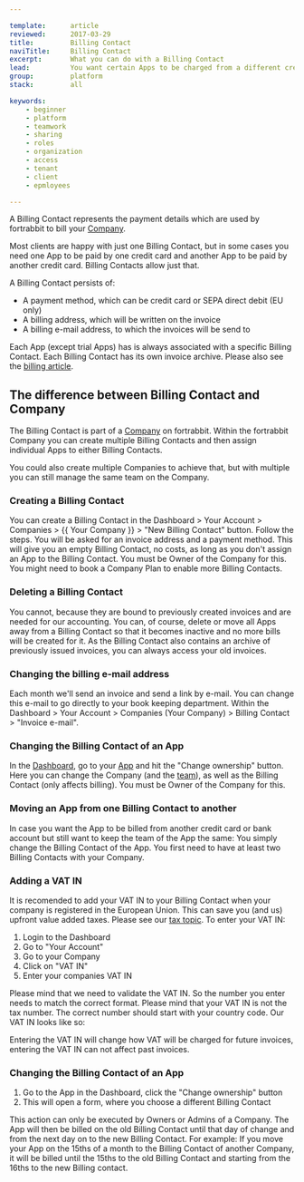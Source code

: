 ```yaml
---

template:      article
reviewed:      2017-03-29
title:         Billing Contact
naviTitle:     Billing Contact
excerpt:       What you can do with a Billing Contact
lead:          You want certain Apps to be charged from a different credit card while keeping team and access settings.
group:         platform
stack:         all

keywords:
    - beginner
    - platform
    - teamwork
    - sharing
    - roles
    - organization
    - access
    - tenant
    - client
    - epmloyees

---
```


A Billing Contact represents the payment details which are used by fortrabbit to bill your [Company](/company). 

Most clients are happy with just one Billing Contact, but in some cases you need one App to be paid by one credit card and another App to be paid by another credit card. Billing Contacts allow just that.

A Billing Contact persists of:

* A payment method, which can be credit card or SEPA direct debit (EU only)
* A billing address, which will be written on the invoice
* A billing e-mail address, to which the invoices will be send to

Each App (except trial Apps) has is always associated with a specific Billing Contact. Each Billing Contact has its own invoice archive. Please also see the [billing article](/billing).

## The difference between Billing Contact and Company

The Billing Contact is part of a [Company](/company) on fortrabbit. Within the fortrabbit Company you can create multiple Billing Contacts and then assign individual Apps to either Billing Contacts. 

You could also create multiple Companies to achieve that, but with multiple you can still manage the same team on the Company.

### Creating a Billing Contact

You can create a Billing Contact in the Dashboard > Your Account > Companies > {{ Your Company }} > "New Billing Contact" button. Follow the steps. You will be asked for an invoice address and a payment method. This will give you an empty Billing Contact, no costs, as long as you don't assign an App to the Billing Contact. You must be Owner of the Company for this. You might need to book a Company Plan to enable more Billing Contacts.


### Deleting a Billing Contact

You cannot, because they are bound to previously created invoices and are needed for our accounting. You can, of course, delete or move all Apps away from a Billing Contact so that it becomes inactive and no more bills will be created for it. As the Billing Contact also contains an archive of previously issued invoices, you can always access your old invoices.


### Changing the billing e-mail address

Each month we'll send an invoice and send a link by e-mail. You can change this e-mail to go directly to your book keeping department. Within the Dashboard > Your Account > Companies (Your Company) > Billing Contact > "Invoice e-mail".

### Changing the Billing Contact of an App

In the [Dashboard](dashboard), go to your [App](app) and hit the "Change ownership" button. Here you can change the Company (and the [team](collaboration)), as well as the Billing Contact (only affects billing). You must be Owner of the Company for this.


### Moving an App from one Billing Contact to another

In case you want the App to be billed from another credit card or bank account but still want to keep the team of the App the same: You simply change the Billing Contact of the App. You first need to have at least two Billing Contacts with your Company.


### Adding a VAT IN

It is recomended to add your VAT IN to your Billing Contact when your company is registered in the European Union. This can save you (and us) upfront value added taxes. Please see our [tax topic](/billing#toc-taxes). To enter your VAT IN:

1. Login to the Dashboard
2. Go to "Your Account"
3. Go to your Company
4. Click on "VAT IN"
5. Enter your companies VAT IN

Please mind that we need to validate the VAT IN. So the number you enter needs to match the correct format. Please mind that your VAT IN is not the tax number. The correct number should start with your country code. Our VAT IN looks like so: 

Entering the VAT IN will change how VAT will be charged for future invoices, entering the VAT IN can not affect past invoices.



### Changing the Billing Contact of an App

1. Go to the App in the Dashboard, click the "Change ownership" button
2. This will open a form, where you choose a different Billing Contact

This action can only be executed by Owners or Admins of a Company. The App will then be billed on the old Billing Contact until that day of change and from the next day on to the new Billing Contact. For example: If you move your App on the 15ths of a month to the Billing Contact of another Company, it will be billed until the 15ths to the old Billing Contact and starting from the 16ths to the new Billing contact.